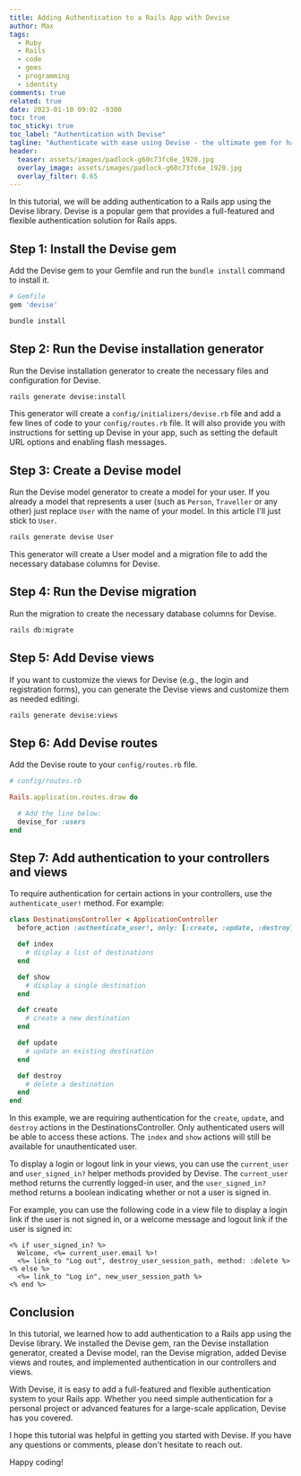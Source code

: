 ```yaml
---
title: Adding Authentication to a Rails App with Devise
author: Max
tags:
  - Ruby
  - Rails
  - code
  - gems
  - programming
  - identity
comments: true
related: true
date: 2023-01-10 09:02 -0300
toc: true
toc_sticky: true
toc_label: "Authentication with Devise"
tagline: "Authenticate with ease using Devise - the ultimate gem for hassle-free authentication in Rails!"
header:
  teaser: assets/images/padlock-g60c73fc6e_1920.jpg
  overlay_image: assets/images/padlock-g60c73fc6e_1920.jpg
  overlay_filter: 0.65
---
```


In this tutorial, we will be adding authentication to a Rails app using the Devise library. Devise is a popular gem that provides a full-featured and flexible authentication solution for Rails apps.

## Step 1: Install the Devise gem
Add the Devise gem to your Gemfile and run the `bundle install` command to install it.

~~~ruby
# Gemfile
gem 'devise'
~~~

~~~sh
bundle install
~~~

## Step 2: Run the Devise installation generator
Run the Devise installation generator to create the necessary files and configuration for Devise.

~~~sh
rails generate devise:install
~~~

This generator will create a `config/initializers/devise.rb`  file and add a few lines of code to your `config/routes.rb` file. It will also provide you with instructions for setting up Devise in your app, such as setting the default URL options and enabling flash messages.

## Step 3: Create a Devise model
Run the Devise model generator to create a model for your user. If you already a model that represents a user (such as `Person`, `Traveller` or any other) just replace `User` with the name of your model. In this article I'll just stick to `User`.

~~~sh
rails generate devise User
~~~

This generator will create a User model and a migration file to add the necessary database columns for Devise.

## Step 4: Run the Devise migration
Run the migration to create the necessary database columns for Devise.

~~~sh
rails db:migrate
~~~

## Step 5: Add Devise views
If you want to customize the views for Devise (e.g., the login and registration forms), you can generate the Devise views and customize them as needed editingi.

~~~sh
rails generate devise:views
~~~

## Step 6: Add Devise routes
Add the Devise route to your `config/routes.rb` file.

~~~ruby
# config/routes.rb

Rails.application.routes.draw do

  # Add the line below:
  devise_for :users
end
~~~

## Step 7: Add authentication to your controllers and views
To require authentication for certain actions in your controllers, use the `authenticate_user!` method. For example:

~~~ruby
class DestinationsController < ApplicationController
  before_action :authenticate_user!, only: [:create, :update, :destroy]

  def index
    # display a list of destinations
  end

  def show
    # display a single destination
  end

  def create
    # create a new destination
  end

  def update
    # update an existing destination
  end

  def destroy
    # delete a destination
  end
end
~~~

In this example, we are requiring authentication for the `create`, `update`, and `destroy` actions in the DestinationsController. Only authenticated users will be able to access these actions. The `index` and `show` actions will still be available for unauthenticated user.

To display a login or logout link in your views, you can use the `current_user` and `user_signed_in?` helper methods provided by Devise. The `current_user` method returns the currently logged-in user, and the `user_signed_in?` method returns a boolean indicating whether or not a user is signed in.

For example, you can use the following code in a view file to display a login link if the user is not signed in, or a welcome message and logout link if the user is signed in:

~~~erb
<% if user_signed_in? %>
  Welcome, <%= current_user.email %>!
  <%= link_to "Log out", destroy_user_session_path, method: :delete %>
<% else %>
  <%= link_to "Log in", new_user_session_path %>
<% end %>
~~~

## Conclusion
In this tutorial, we learned how to add authentication to a Rails app using the Devise library. We installed the Devise gem, ran the Devise installation generator, created a Devise model, ran the Devise migration, added Devise views and routes, and implemented authentication in our controllers and views.

With Devise, it is easy to add a full-featured and flexible authentication system to your Rails app. Whether you need simple authentication for a personal project or advanced features for a large-scale application, Devise has you covered.

I hope this tutorial was helpful in getting you started with Devise. If you have any questions or comments, please don't hesitate to reach out.

Happy coding!
